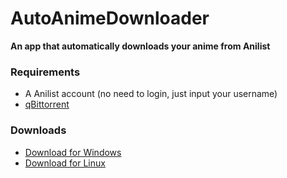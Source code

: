 # AutoAnimeDownloader

**An app that automatically downloads your anime from Anilist**

### Requirements
- A Anilist account (no need to login, just input your username)
- [qBittorrent](https://www.qbittorrent.org/)

### Downloads
- [Download for Windows](https://github.com/icarosuper/AutoAnimeDownloader/releases/latest/download/AutoAnimeDownloader.exe)
- [Download for Linux](https://github.com/icarosuper/AutoAnimeDownloader/releases/latest/download/AutoAnimeDownloader.tar.xz)
